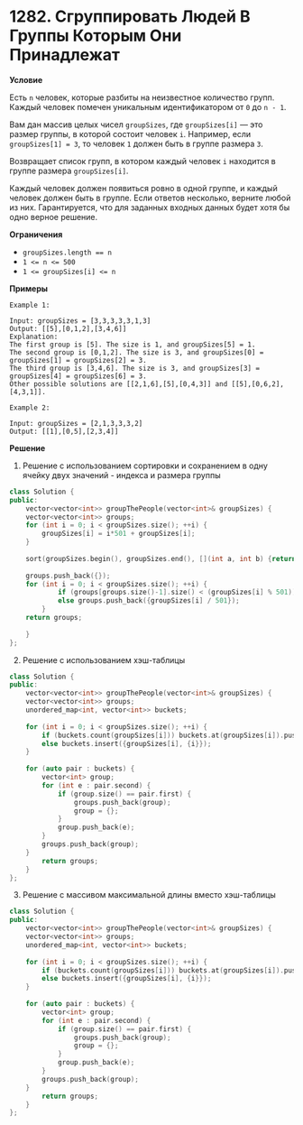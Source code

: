 # 1282. Сгруппировать Людей В Группы Которым Они Принадлежат

**Условие**

Есть `n` человек, которые разбиты на неизвестное количество групп. Каждый человек помечен уникальным идентификатором от `0` до `n - 1`.

Вам дан массив целых чисел `groupSizes`, где `groupSizes[i]` — это размер группы, в которой состоит человек `i`. Например, если `groupSizes[1] = 3`, то человек `1` должен быть в группе размера `3`.

Возвращает список групп, в котором каждый человек `i` находится в группе размера `groupSizes[i]`.

Каждый человек должен появиться ровно в одной группе, и каждый человек должен быть в группе. Если ответов несколько, верните любой из них. Гарантируется, что для заданных входных данных будет хотя бы одно верное решение.

**Ограничения**

- `groupSizes.length == n`
- `1 <= n <= 500`
- `1 <= groupSizes[i] <= n`


**Примеры**
```
Example 1:

Input: groupSizes = [3,3,3,3,3,1,3]
Output: [[5],[0,1,2],[3,4,6]]
Explanation: 
The first group is [5]. The size is 1, and groupSizes[5] = 1.
The second group is [0,1,2]. The size is 3, and groupSizes[0] = groupSizes[1] = groupSizes[2] = 3.
The third group is [3,4,6]. The size is 3, and groupSizes[3] = groupSizes[4] = groupSizes[6] = 3.
Other possible solutions are [[2,1,6],[5],[0,4,3]] and [[5],[0,6,2],[4,3,1]].

Example 2:

Input: groupSizes = [2,1,3,3,3,2]
Output: [[1],[0,5],[2,3,4]]
```

**Решение**

1. Решение с использованием сортировки и сохранением в одну ячейку двух значений - индекса и размера группы

```C++
class Solution {
public:
    vector<vector<int>> groupThePeople(vector<int>& groupSizes) {
    vector<vector<int>> groups;
    for (int i = 0; i < groupSizes.size(); ++i) {
        groupSizes[i] = i*501 + groupSizes[i];
    }
    
    sort(groupSizes.begin(), groupSizes.end(), [](int a, int b) {return (a%501) > (b%501); });
    
    groups.push_back({});
    for (int i = 0; i < groupSizes.size(); ++i) {
            if (groups[groups.size()-1].size() < (groupSizes[i] % 501)) groups[groups.size()-1].push_back(groupSizes[i] / 501);
            else groups.push_back({groupSizes[i] / 501});
        }
    return groups;
        
    }
};
```
2. Решение с использованием хэш-таблицы

```C++
class Solution {
public:
    vector<vector<int>> groupThePeople(vector<int>& groupSizes) {
    vector<vector<int>> groups;
    unordered_map<int, vector<int>> buckets;
    
    for (int i = 0; i < groupSizes.size(); ++i) {
        if (buckets.count(groupSizes[i])) buckets.at(groupSizes[i]).push_back(i);
        else buckets.insert({groupSizes[i], {i}});
    }
    
    for (auto pair : buckets) {
        vector<int> group;
        for (int e : pair.second) {
            if (group.size() == pair.first) {
                groups.push_back(group);
                group = {};
            }
            group.push_back(e);
        }
        groups.push_back(group);
    }
        return groups;
    }
};
```

3. Решение с массивом максимальной длины вместо хэш-таблицы

```C++
class Solution {
public:
    vector<vector<int>> groupThePeople(vector<int>& groupSizes) {
    vector<vector<int>> groups;
    unordered_map<int, vector<int>> buckets;
    
    for (int i = 0; i < groupSizes.size(); ++i) {
        if (buckets.count(groupSizes[i])) buckets.at(groupSizes[i]).push_back(i);
        else buckets.insert({groupSizes[i], {i}});
    }
    
    for (auto pair : buckets) {
        vector<int> group;
        for (int e : pair.second) {
            if (group.size() == pair.first) {
                groups.push_back(group);
                group = {};
            }
            group.push_back(e);
        }
        groups.push_back(group);
    }
        return groups;
    }
};
```

